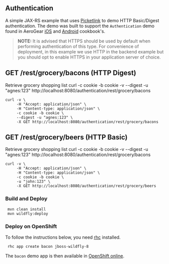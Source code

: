 ## Authentication
A simple JAX-RS example that uses [Picketlink](http://picketlink.org) to demo HTTP Basic/Digest authentication. The demo was built to support the ```Authentication``` demo found in AeroGear [iOS](https://github.com/aerogear/aerogear-ios-cookbook/tree/master/Authentication) and [Android](https://github.com/aerogear/aerogear-android-cookbook/tree/master/src/org/jboss/aerogear/cookbook/authentication) cookbook's.

> **NOTE:**  It is advised that HTTPS should be used by default when performing authentication of this type. For convenience of deployment, in this example we use HTTP in the backend example but you should opt to enable HTTPS in your application server of choice.

## GET /rest/grocery/bacons  (HTTP Digest)

Retrieve grocery shopping list
curl -c cookie -b cookie -v --digest -u "agnes:123" http://localhost:8080/authentication/rest/grocery/bacons

```
curl -v \
     -H "Accept: application/json" \
     -H "Content-type: application/json" \
     -c cookie -b cookie \
     --digest -u "agnes:123" \
     -X GET http://localhost:8080/authentication/rest/grocery/bacons
```

## GET /rest/grocery/beers  (HTTP Basic)

Retrieve grocery shopping list
curl -c cookie -b cookie -v --digest -u "agnes:123" http://localhost:8080/authentication/rest/grocery/bacons

```
curl -v \
     -H "Accept: application/json" \
     -H "Content-type: application/json" \
     -c cookie -b cookie \
     -u "john:123" \
     -X GET http://localhost:8080/authentication/rest/grocery/beers
```

### Build and Deploy

     mvn clean install
     mvn wildfly:deploy

### Deploy on OpenShift

To follow the instructions below, you need [rhc](https://developers.openshift.com/en/managing-client-tools.html) installed.

     rhc app create bacon jboss-wildfly-8

The ```bacon``` demo app is then available in [OpenShift online](http://bacon-aerogear.rhcloud.com/authentication/rest/grocery/bacons).
